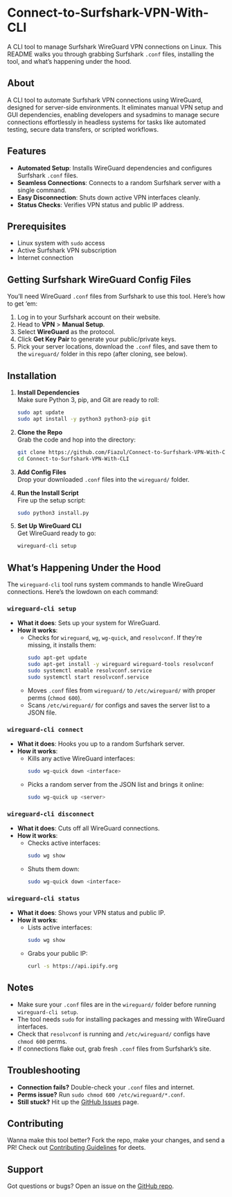 # Connect-to-Surfshark-VPN-With-CLI

A CLI tool to manage Surfshark WireGuard VPN connections on Linux. This README walks you through grabbing Surfshark `.conf` files, installing the tool, and what’s happening under the hood.
## About
A CLI tool to automate Surfshark VPN connections using WireGuard, designed for server-side environments. It eliminates manual VPN setup and GUI dependencies, enabling developers and sysadmins to manage secure connections effortlessly in headless systems for tasks like automated testing, secure data transfers, or scripted workflows.

## Features
- **Automated Setup**: Installs WireGuard dependencies and configures Surfshark `.conf` files.
- **Seamless Connections**: Connects to a random Surfshark server with a single command.
- **Easy Disconnection**: Shuts down active VPN interfaces cleanly.
- **Status Checks**: Verifies VPN status and public IP address.
## Prerequisites

- Linux system with `sudo` access
- Active Surfshark VPN subscription
- Internet connection

## Getting Surfshark WireGuard Config Files

You’ll need WireGuard `.conf` files from Surfshark to use this tool. Here’s how to get ‘em:

1. Log in to your Surfshark account on their website.
2. Head to **VPN** > **Manual Setup**.
3. Select **WireGuard** as the protocol.
4. Click **Get Key Pair** to generate your public/private keys.
5. Pick your server locations, download the `.conf` files, and save them to the `wireguard/` folder in this repo (after cloning, see below).

## Installation

1. **Install Dependencies**  
   Make sure Python 3, pip, and Git are ready to roll:

   ```bash
   sudo apt update
   sudo apt install -y python3 python3-pip git
   ```

2. **Clone the Repo**  
   Grab the code and hop into the directory:

   ```bash
   git clone https://github.com/Fiazul/Connect-to-Surfshark-VPN-With-CLI.git
   cd Connect-to-Surfshark-VPN-With-CLI
   ```

3. **Add Config Files**  
   Drop your downloaded `.conf` files into the `wireguard/` folder.

4. **Run the Install Script**  
   Fire up the setup script:

   ```bash
   sudo python3 install.py
   ```

5. **Set Up WireGuard CLI**  
   Get WireGuard ready to go:

   ```bash
   wireguard-cli setup
   ```

## What’s Happening Under the Hood

The `wireguard-cli` tool runs system commands to handle WireGuard connections. Here’s the lowdown on each command:

### `wireguard-cli setup`
- **What it does**: Sets up your system for WireGuard.
- **How it works**:
  - Checks for `wireguard`, `wg`, `wg-quick`, and `resolvconf`. If they’re missing, it installs them:
    ```bash
    sudo apt-get update
    sudo apt-get install -y wireguard wireguard-tools resolvconf
    sudo systemctl enable resolvconf.service
    sudo systemctl start resolvconf.service
    ```
  - Moves `.conf` files from `wireguard/` to `/etc/wireguard/` with proper perms (`chmod 600`).
  - Scans `/etc/wireguard/` for configs and saves the server list to a JSON file.

### `wireguard-cli connect`
- **What it does**: Hooks you up to a random Surfshark server.
- **How it works**:
  - Kills any active WireGuard interfaces:
    ```bash
    sudo wg-quick down <interface>
    ```
  - Picks a random server from the JSON list and brings it online:
    ```bash
    sudo wg-quick up <server>
    ```

### `wireguard-cli disconnect`
- **What it does**: Cuts off all WireGuard connections.
- **How it works**:
  - Checks active interfaces:
    ```bash
    sudo wg show
    ```
  - Shuts them down:
    ```bash
    sudo wg-quick down <interface>
    ```

### `wireguard-cli status`
- **What it does**: Shows your VPN status and public IP.
- **How it works**:
  - Lists active interfaces:
    ```bash
    sudo wg show
    ```
  - Grabs your public IP:
    ```bash
    curl -s https://api.ipify.org
    ```

## Notes

- Make sure your `.conf` files are in the `wireguard/` folder before running `wireguard-cli setup`.
- The tool needs `sudo` for installing packages and messing with WireGuard interfaces.
- Check that `resolvconf` is running and `/etc/wireguard/` configs have `chmod 600` perms.
- If connections flake out, grab fresh `.conf` files from Surfshark’s site.

## Troubleshooting

- **Connection fails?** Double-check your `.conf` files and internet.
- **Perms issue?** Run `sudo chmod 600 /etc/wireguard/*.conf`.
- **Still stuck?** Hit up the [GitHub Issues](https://github.com/Fiazul/Connect-to-Surfshark-VPN-With-CLI/issues) page.

## Contributing

Wanna make this tool better? Fork the repo, make your changes, and send a PR! Check out [Contributing Guidelines](CONTRIBUTING.md) for deets.

## Support

Got questions or bugs? Open an issue on the [GitHub repo](https://github.com/Fiazul/Connect-to-Surfshark-VPN-With-CLI).